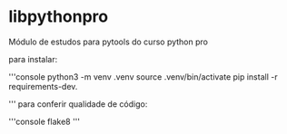 # libpythonpro
Módulo de estudos para pytools do curso python pro

para instalar:

'''console
python3 -m venv .venv
source .venv/bin/activate
pip install -r requirements-dev.

'''
para conferir qualidade de código:

'''console
flake8
'''
